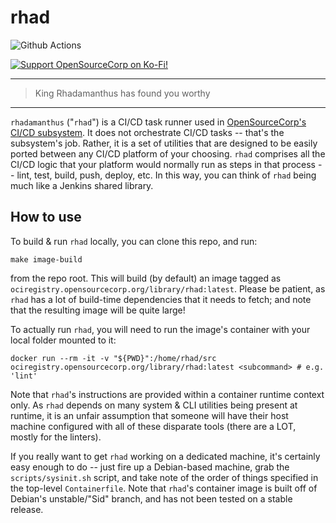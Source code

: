 rhad
====

<!-- badges: start -->
![Github Actions](https://github.com/opensourcecorp/rhadamanthus/actions/workflows/rhad.yaml/badge.svg)

[![Support OpenSourceCorp on Ko-Fi!](https://img.shields.io/badge/Ko--fi-F16061?style=for-the-badge&logo=ko-fi&logoColor=white)](https://ko-fi.com/ryapric)
<!-- badges: end -->

---

>King Rhadamanthus has found you worthy

---

`rhadamanthus` ("`rhad`") is a CI/CD task runner used in [OpenSourceCorp's CI/CD
subsystem](https://github.com/opensourcecorp/osc-infra/tree/main/cicd). It does
not orchestrate CI/CD tasks -- that's the subsystem's job. Rather, it is a set
of utilities that are designed to be easily ported between any CI/CD platform of
your choosing. `rhad` comprises all the CI/CD logic that your platform would
normally run as steps in that process -- lint, test, build, push, deploy, etc.
In this way, you can think of `rhad` being much like a Jenkins shared library.

How to use
----------

To build & run `rhad` locally, you can clone this repo, and run:

    make image-build

from the repo root. This will build (by default) an image tagged as
`ociregistry.opensourcecorp.org/library/rhad:latest`. Please be patient, as
`rhad` has a lot of build-time dependencies that it needs to fetch; and note
that the resulting image will be quite large!

To actually run `rhad`, you will need to run the image's container with your
local folder mounted to it:

    docker run --rm -it -v "${PWD}":/home/rhad/src ociregistry.opensourcecorp.org/library/rhad:latest <subcommand> # e.g. 'lint'

Note that `rhad`'s instructions are provided within a container runtime context
only. As `rhad` depends on many system & CLI utilities being present at runtime,
it is an unfair assumption that someone will have their host machine configured
with all of these disparate tools (there are a LOT, mostly for the linters).

If you really want to get `rhad` working on a dedicated machine, it's certainly
easy enough to do -- just fire up a Debian-based machine, grab the
`scripts/sysinit.sh` script, and take note of the order of things specified in
the top-level `Containerfile`. Note that `rhad`'s container image is built off
of Debian's unstable/"Sid" branch, and has not been tested on a stable release.
